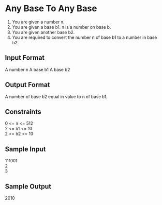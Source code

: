 # Any Base To Any Base

1. You are given a number n.
2. You are given a base b1. n is a number on base b.
3. You are given another base b2.
4. You are required to convert the number n of base b1 to a number in base b2.

## Input Format
A number n
A base b1
A base b2
## Output Format
A number of base b2 equal in value to n of base b1.

## Constraints
0 <= n <= 512 <br>
2 <= b1 <= 10 <br>
2 <= b2 <= 10 <br>
## Sample Input
111001 <br>
2 <br>
3 <br>
## Sample Output
2010
